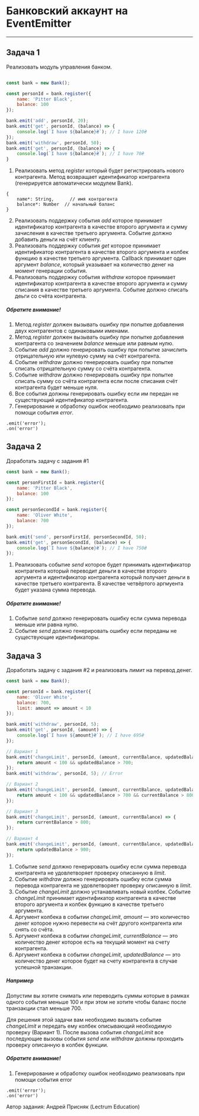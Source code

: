# Банковский аккаунт на EventEmitter
---

## Задача 1

Реализовать модуль управления банком.

```js

const bank = new Bank();

const personId = bank.register({
	name: 'Pitter Black',
	balance: 100
});

bank.emit('add', personId, 20);
bank.emit('get', personId, (balance) => {
	console.log(`I have ${balance}₴`); // I have 120₴
});
bank.emit('withdraw', personId, 50);
bank.emit('get', personId, (balance) => {
	console.log(`I have ${balance}₴`); // I have 70₴
}
```

1. Реализовать метод *register* который будет регистрировать нового контрагента. Метод возвращает идентификатор контрагента (генерируется автоматически модулем Bank).

```
{
	name*: String, 		// имя контрагента
	balance*: Number  // начальный баланс
}
```

2. Реализовать поддержку события *add* которое принимает идентификатор контрагента в качестве второго аргумента и сумму зачисления в качестве третьего аргумента. Событие должно добавить деньги на счёт клиенту.
3. Реализовать поддержку события *get* которое принимает идентификатор контрагента в качестве второго аргумента и колбек функцию в качестве третьего аргумента. Сallback принимает один аргумент *balance*, который указывает на количество денег на момент генерации события.
4. Реализовать поддержку события *withdraw* которое принимает идентификатор контрагента в качестве второго аргумента и сумму списания в качестве третьего аргумента. Событие должно списать деьги со счёта контрагента.

##### Обратите внимание!
1. Метод *register* должен вызывать ошибку при попытке добавления двух контрагентов с одинаковыми именами.
2. Метод *register* должен вызывать ошибку при попытке добавления контрагента со значением *balance* меньше или равным нулю.
3. Событие *add* должно генерировать ошибку при попытке зачислить отрицательную или нулевую сумму на счёт контрагента.
4. Событие *withdraw* должно генерировать ошибку при попытке списать отрицательную сумму со счёта контрагента.
5. Событие *withdraw* должно генерировать ошибку при попытке списать сумму со счёта контрагента если после списания счёт контрагента будет меньше нуля.
6. Все события должны генерировать ошибку если им передан не существующий идентификатор контрагента.
7. Генерирование и обработку ошибок необходимо реализовать при помощи события
*error*.

```
.emit('error');
.on('error')
```


## Задача 2

Доработать задачу с задания #1

```js
const bank = new Bank();

const personFirstId = bank.register({
	name: 'Pitter Black',
	balance: 100
});

const personSecondId = bank.register({
	name: 'Oliver White',
	balance: 700
});

bank.emit('send', personFirstId, personSecondId, 50);
bank.emit('get', personSecondId, (balance) => {
	console.log(`I have ${balance}₴`); // I have 750₴	
});
```

1. Реализовать событие *send* которое будет принимать идентификатор контрагента который переводит деньги в качестве второго аргумента и идентификатор контрагента который получает деньги в качестве третьего контрагента. В качестве четвёртого аргмуента будет указана сумма перевода.

##### Обратите внимание!
1. Событие *send* должно генерировать ошибку если сумма перевода меньше или равна нулю.
2. Событие *send* должно генерировать ошибку если переданы не существующие идентификаторы.


## Задача 3

Доработать задачу с задания #2 и реализовать лимит на перевод денег.

```js
const bank = new Bank();

const personId = bank.register({
	name: 'Oliver White',
	balance: 700,
	limit: amount => amount < 10
});

bank.emit('withdraw', personId, 5);
bank.emit('get', personId, (amount) => {
	console.log(`I have ${amount}₴`); // I have 695₴
});

// Вариант 1
bank.emit('changeLimit', personId, (amount, currentBalance, updatedBalance) => {
	return amount < 100 && updatedBalance > 700;
});
bank.emit('withdraw', personId, 5); // Error

// Вариант 2
bank.emit('changeLimit', personId, (amount, currentBalance, updatedBalance) => {
	return amount < 100 && updatedBalance > 700 && currentBalance > 800;
});

// Вариант 3
bank.emit('changeLimit', personId, (amount, currentBalance) => {
	return currentBalance > 800;
});

// Вариант 4
bank.emit('changeLimit', personId, (amount, currentBalance, updatedBalance) => {
	return updatedBalance > 900;
});
```

1. Событие *send* должно генерировать ошибку если сумма перевода контрагента не удовлетворяет проверку описанную в *limit*.
2. Событие *withdraw* должно генерировать ошибку если сумма перевода контрагента не удовлетворяет проверку описанную в *limit*.
3. Событие *changeLimit* должно устанавливать новый колбек. Событие *changeLimit* принимает идентификатор контрагента в качестве второго аргумента и колбек функцию в качестве третьего аргумента.
4. Аргумент колбека в событии *changeLimit*, *amount* — это количество денег которое нужно перевести на счёт другого контрагента или снять со счёта.
5. Аргумент колбека в событии *changeLimit*, *currentBalance* — это количество денег которое есть на текущий момент на счету контрагента.
6. Аргумент колбека в событии *changeLimit*, *updatedBalance* — это количество денег которое будет на счету контрагента в случае успешной транзакции.

##### Например
Допустим вы хотите снимать или переводить суммы которые в рамках одного события меньше 100 и при этом не хотите чтобы баланс после транзакции стал меньше 700.

Для решения этой задачи вам необходимо вызвать событие *changeLimit* и передать ему колбек описывающий необходимую проверку (Вариант 1). После вызова события *changeLimit* все последующие вызовы события *send* или *withdraw* должны проходить проверку описанную в колбек функции.

##### Обратите внимание!
1. Генерирование и обработку ошибок необходимо реализовать при помощи события error

```
.emit('error');
.on('error')
```

Автор задания: Андрей Присняк (Lectrum Education)